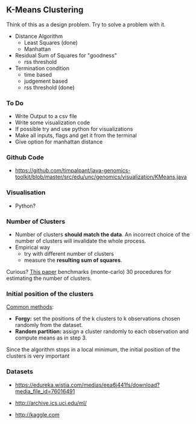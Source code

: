 ## K-Means Clustering

Think of this as a design problem. Try to solve a problem with it.

- Distance Algorithm
  - Least Squares (done)
  - Manhattan
- Residual Sum of Squares for "goodness"
  - rss threshold
- Termination condition
  - time based
  - judgement based
  - rss threshold (done)

### To Do
- Write Output to a csv file
- Write some visualization code
- If possible try and use python for visualizations
- Make all inputs, flags and get it from the terminal 
- Give option for manhattan distance

### Github Code

- https://github.com/timpalpant/java-genomics-toolkit/blob/master/src/edu/unc/genomics/visualization/KMeans.java

### Visualisation

- ​Python?

### Number of Clusters

- Number of clusters **should match the data**. 
  An incorrect choice of the number of clusters will invalidate the whole process. 
- Empirical way 
  - try with different number of clusters 
  - measure the **resulting sum of squares**.

Curious? [This paper](http://link.springer.com/article/10.1007%2FBF02294245) benchmarks (monte-carlo) 30 procedures for estimating the number of clusters.

### Initial position of the clusters

[Common methods](http://www.onmyphd.com/?p=k-means.clustering):

- **Forgy:** set the positions of the k clusters to k observations chosen randomly from the dataset.
- **Random partition:** assign a cluster randomly to each observation and compute means as in step 3.

Since the algorithm stops in a local minimum, the initial position of the clusters is very important

### Datasets

- https://edureka.wistia.com/medias/eea6j441fs/download?media_file_id=76016491

- http://archive.ics.uci.edu/ml/

- http://kaggle.com